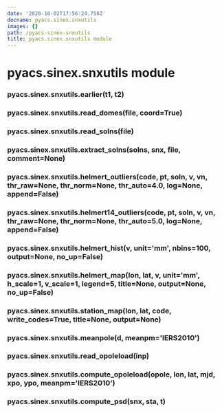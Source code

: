 ```yaml
---
date: '2020-10-02T17:56:24.758Z'
docname: pyacs.sinex.snxutils
images: {}
path: /pyacs-sinex-snxutils
title: pyacs.sinex.snxutils module
---
```


# pyacs.sinex.snxutils module


### pyacs.sinex.snxutils.earlier(t1, t2)

### pyacs.sinex.snxutils.read_domes(file, coord=True)

### pyacs.sinex.snxutils.read_solns(file)

### pyacs.sinex.snxutils.extract_solns(solns, snx, file, comment=None)

### pyacs.sinex.snxutils.helmert_outliers(code, pt, soln, v, vn, thr_raw=None, thr_norm=None, thr_auto=4.0, log=None, append=False)

### pyacs.sinex.snxutils.helmert14_outliers(code, pt, soln, v, vn, thr_raw=None, thr_norm=None, thr_auto=5.0, log=None, append=False)

### pyacs.sinex.snxutils.helmert_hist(v, unit='mm', nbins=100, output=None, no_up=False)

### pyacs.sinex.snxutils.helmert_map(lon, lat, v, unit='mm', h_scale=1, v_scale=1, legend=5, title=None, output=None, no_up=False)

### pyacs.sinex.snxutils.station_map(lon, lat, code, write_codes=True, title=None, output=None)

### pyacs.sinex.snxutils.meanpole(d, meanpm='IERS2010')

### pyacs.sinex.snxutils.read_opoleload(inp)

### pyacs.sinex.snxutils.compute_opoleload(opole, lon, lat, mjd, xpo, ypo, meanpm='IERS2010')

### pyacs.sinex.snxutils.compute_psd(snx, sta, t)

